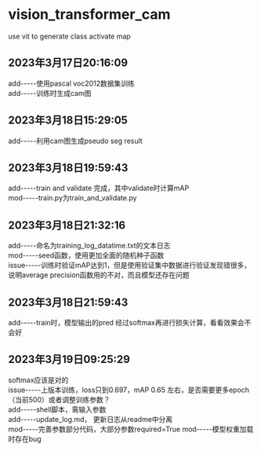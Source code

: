 # vision_transformer_cam
use vit to generate class activate map
## 2023年3月17日20:16:09 
add-----使用pascal voc2012数据集训练\
add-----训练时生成cam图
## 2023年3月18日15:29:05
add-----利用cam图生成pseudo seg result
## 2023年3月18日19:59:43
add-----train and validate 完成，其中validate时计算mAP\
mod-----train.py为train_and_validate.py
## 2023年3月18日21:32:16
add-----命名为training_log_datatime.txt的文本日志\
mod-----seed函数，使用更加全面的随机种子函数\
issue-----训练时验证mAP达到1，但是使用验证集中数据进行验证发现错很多，说明average precision函数用的不对，而且模型还存在问题
## 2023年3月18日21:59:43
add-----train时，模型输出的pred 经过softmax再进行损失计算，看看效果会不会好
## 2023年3月19日09:25:29
softmax应该是对的\
issue-----上版本训练，loss只到0.697，mAP 0.65 左右，是否需要更多epoch（当前500）或者调整训练参数？\
add-----shell脚本，需输入参数\
add-----update_log.md， 更新日志从readme中分离\
mod-----完善参数部分代码，大部分参数required=True
mod-----模型权重加载时存在bug